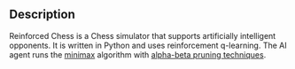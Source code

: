 ## Description
Reinforced Chess is a Chess simulator that supports artificially intelligent opponents. It is written in Python and uses reinforcement q-learning. The AI agent runs the [minimax](https://en.wikipedia.org/wiki/Minimax) algorithm with [alpha-beta pruning techniques](https://en.wikipedia.org/wiki/Alpha%E2%80%93beta_pruning).
